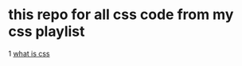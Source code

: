 # this repo for all css code from my css playlist 
1 [what is css](https://youtu.be/eJc_ZpD6zwk?si=pF8RE8S-e7fASioV)

